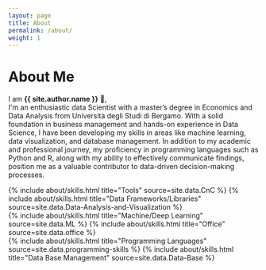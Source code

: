 ```yaml
---
layout: page
title: About
permalink: /about/
weight: 1
---
```


# **About Me**

I am **{{ site.author.name }}** :wave:,<br>
I'm an enthusiastic data Scientist with a master’s degree in Economics and Data Analysis from Università degli Studi di Bergamo. With a solid foundation in business management and hands-on experience in Data Science, I have been developing my skills in areas like machine learning, data visualization, and database management. In addition to my academic and professional journey, my proficiency in programming languages such as Python and R, along with my ability to effectively communicate findings, position me as a valuable contributor to data-driven decision-making processes.


<div class="row">
{% include about/skills.html title="Tools" source=site.data.CnC %}
{% include about/skills.html title="Data Frameworks/Libraries" source=site.data.Data-Analysis-and-Visualization %}
</div>
<div class="row">
{% include about/skills.html title="Machine/Deep Learning" source=site.data.ML %}
{% include about/skills.html title="Office" source=site.data.office %}
</div>
<div class="row">
{% include about/skills.html title="Programming Languages" source=site.data.programming-skills %}
{% include about/skills.html title="Data Base Management" source=site.data.Data-Base %}


</div>


